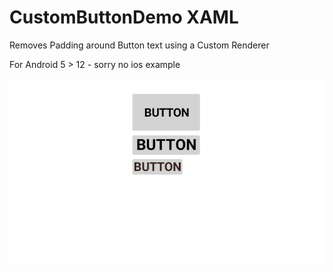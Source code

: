 # CustomButtonDemo XAML

Removes Padding around Button text using a Custom Renderer

For Android 5 > 12 - sorry no ios example


![Custom Button screenshot](Screenshots/CustomButtonDemo.png "Custom Button screenshot")
